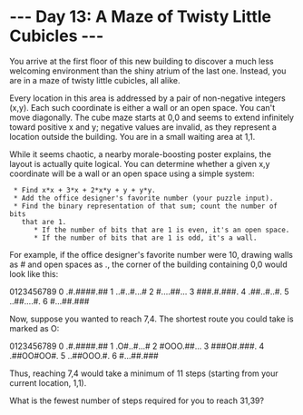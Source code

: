 # --- Day 13: A Maze of Twisty Little Cubicles ---

   You arrive at the first floor of this new building to discover a much less
   welcoming environment than the shiny atrium of the last one. Instead, you
   are in a maze of twisty little cubicles, all alike.

   Every location in this area is addressed by a pair of non-negative
   integers (x,y). Each such coordinate is either a wall or an open space.
   You can't move diagonally. The cube maze starts at 0,0 and seems to extend
   infinitely toward positive x and y; negative values are invalid, as they
   represent a location outside the building. You are in a small waiting area
   at 1,1.

   While it seems chaotic, a nearby morale-boosting poster explains, the
   layout is actually quite logical. You can determine whether a given x,y
   coordinate will be a wall or an open space using a simple system:

     * Find x*x + 3*x + 2*x*y + y + y*y.
     * Add the office designer's favorite number (your puzzle input).
     * Find the binary representation of that sum; count the number of bits
       that are 1.
          * If the number of bits that are 1 is even, it's an open space.
          * If the number of bits that are 1 is odd, it's a wall.

   For example, if the office designer's favorite number were 10, drawing
   walls as # and open spaces as ., the corner of the building containing 0,0
   would look like this:

   0123456789
 0 .#.####.##
 1 ..#..#...#
 2 #....##...
 3 ###.#.###.
 4 .##..#..#.
 5 ..##....#.
 6 #...##.###

   Now, suppose you wanted to reach 7,4. The shortest route you could take is
   marked as O:

   0123456789
 0 .#.####.##
 1 .O#..#...#
 2 #OOO.##...
 3 ###O#.###.
 4 .##OO#OO#.
 5 ..##OOO.#.
 6 #...##.###

   Thus, reaching 7,4 would take a minimum of 11 steps (starting from your
   current location, 1,1).

   What is the fewest number of steps required for you to reach 31,39?

